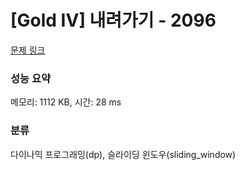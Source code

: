 # [Gold IV] 내려가기 - 2096 

[문제 링크](https://www.acmicpc.net/problem/2096) 

### 성능 요약

메모리: 1112 KB, 시간: 28 ms

### 분류

다이나믹 프로그래밍(dp), 슬라이딩 윈도우(sliding_window)

